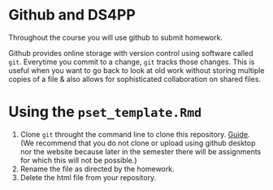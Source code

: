 # Github and DS4PP
Throughout the course you will use github to submit homework. 

Github provides online storage with version control using software called `git`. Everytime you commit to a change, `git` tracks those changes. This is useful when you want to go back to look at old work without storing multiple copies of a file & also allows for sophisticated collaboration on shared files.

# Using the `pset_template.Rmd`
1.  Clone `git` throught the command line to clone this repository. [Guide](http://rogerdudler.github.io/git-guide/). (We recommend that you do not clone or upload using github desktop nor the website because later in the semester there will be assignments for which this will not be possible.)
1. Rename the file as directed by the homework.
1. Delete the html file from your repository.




